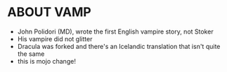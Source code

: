 # ABOUT VAMP
* John Polidori (MD), wrote the first English vampire story, not Stoker
* His vampire did not glitter
* Dracula was forked and there's an Icelandic translation that isn't quite the same
* this is mojo change!
